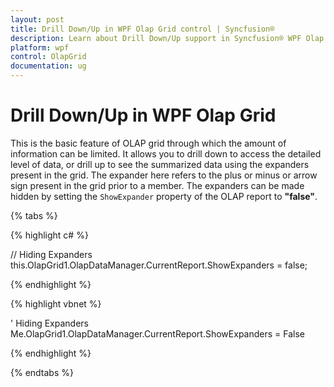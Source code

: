 ```yaml
---
layout: post
title: Drill Down/Up in WPF Olap Grid control | Syncfusion®
description: Learn about Drill Down/Up support in Syncfusion® WPF Olap Grid control, its elements and more details.
platform: wpf
control: OlapGrid
documentation: ug
---
```


# Drill Down/Up in WPF Olap Grid

This is the basic feature of OLAP grid through which the amount of information can be limited. It allows you to drill down to access the detailed level of data, or drill up to see the summarized data using the expanders present in the grid. The expander here refers to the plus or minus or arrow sign present in the grid prior to a member. The expanders can be made hidden by setting the `ShowExpander` property of the OLAP report to **"false"**.

{% tabs %}
  
{% highlight c# %}

// Hiding Expanders
this.OlapGrid1.OlapDataManager.CurrentReport.ShowExpanders = false;

{% endhighlight %}

{% highlight vbnet %}

' Hiding Expanders
Me.OlapGrid1.OlapDataManager.CurrentReport.ShowExpanders = False

{% endhighlight %}

{% endtabs %}





